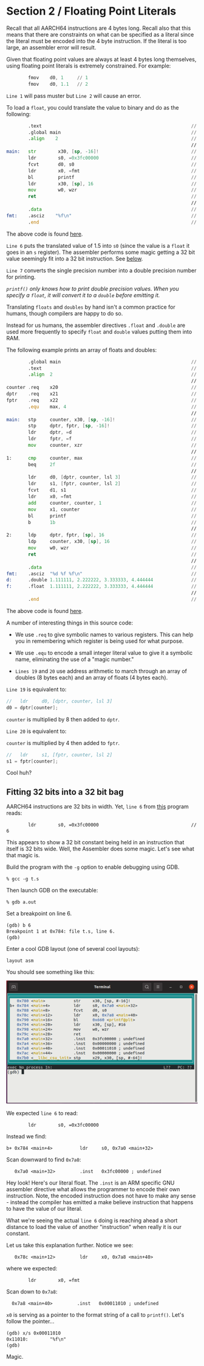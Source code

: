 # Section 2 / Floating Point Literals

Recall that all AARCH64 instructions are 4 bytes long. Recall also that
this means that there are constraints on what can be specified as a
literal since the literal must be encoded into the 4 byte instruction.
If the literal is too large, an assembler error will result.

Given that floating point values are always at least 4 bytes long
themselves, using floating point literals is extremely constrained.
For example:

```asm
        fmov    d0, 1     // 1
        fmov    d0, 1.1   // 2
```

`Line 1` will pass muster but `Line 2` will cause an error.

To load a `float`, you could translate the value to binary and do
as the following:

```asm
        .text                                                       // 1 
        .global main                                                // 2 
        .align    2                                                 // 3 
                                                                    // 4 
main:   str        x30, [sp, -16]!                                  // 5 
        ldr        s0, =0x3fc00000                                  // 6 
        fcvt       d0, s0                                           // 7 
        ldr        x0, =fmt                                         // 8 
        bl         printf                                           // 9 
        ldr        x30, [sp], 16                                    // 10 
        mov        w0, wzr                                          // 11 
        ret                                                         // 12 
                                                                    // 13 
        .data                                                       // 14 
fmt:    .asciz    "%f\n"                                            // 15 
        .end                                                        // 16 
```

The above code is found [here](./t.s).

`Line 6` puts the translated value of 1.5 into `s0` (since the value
is a `float` it goes in an `s` register). The assembler performs some
magic getting a 32 bit value seemingly fit into a 32 bit instruction.
See [below](./literals.md#fitting-32-bits-into-a-32-bit-bag).

`Line 7` converts the single precision number into a double precision
number for printing.

*`printf()` only knows how to print double precision values. When you
specify a `float`, it will convert it to a `double` before emitting it.*

Translating `floats` and `doubles` by hand isn't a common practice for
humans, though compilers are happy to do so.

Instead for us humans, the assembler directives `.float` and `.double`
are used more frequently to specify `float` and `double` values putting
them into RAM.

The following example prints an array of floats and doubles:

```asm
        .global main                                                // 1 
        .text                                                       // 2 
        .align  2                                                   // 3 
                                                                    // 4 
counter .req    x20                                                 // 5 
dptr    .req    x21                                                 // 6 
fptr    .req    x22                                                 // 7 
        .equ    max, 4                                              // 8 
                                                                    // 9 
main:   stp     counter, x30, [sp, -16]!                            // 10 
        stp     dptr, fptr, [sp, -16]!                              // 11 
        ldr     dptr, =d                                            // 12 
        ldr     fptr, =f                                            // 13 
        mov     counter, xzr                                        // 14 
                                                                    // 15 
1:      cmp     counter, max                                        // 16 
        beq     2f                                                  // 17 
                                                                    // 18 
        ldr     d0, [dptr, counter, lsl 3]                          // 19 
        ldr     s1, [fptr, counter, lsl 2]                          // 20 
        fcvt    d1, s1                                              // 21 
        ldr     x0, =fmt                                            // 22 
        add     counter, counter, 1                                 // 23 
        mov     x1, counter                                         // 24 
        bl      printf                                              // 25 
        b       1b                                                  // 26 
                                                                    // 27 
2:      ldp     dptr, fptr, [sp], 16                                // 28 
        ldp     counter, x30, [sp], 16                              // 29 
        mov     w0, wzr                                             // 30 
        ret                                                         // 31 
                                                                    // 32 
        .data                                                       // 33 
fmt:    .asciz  "%d %f %f\n"                                        // 34 
d:      .double 1.111111, 2.222222, 3.333333, 4.444444              // 35 
f:      .float  1.111111, 2.222222, 3.333333, 4.444444              // 36 
                                                                    // 37 
        .end                                                        // 38 
```

The above code is found [here](./literals.s).

A number of interesting things in this source code:

* We use `.req` to give symbolic names to various registers. This can
help you in remembering which register is being used for what purpose.

* We use `.equ` to encode a small integer literal value to give it a
symbolic name, eliminating the use of a "magic number."

* `Lines 19` and `20` use address arithmetic to march through an
array of doubles (8 bytes each) and an array of floats (4 bytes each).

`Line 19` is equivalent to:

```c++
//   ldr     d0, [dptr, counter, lsl 3]
d0 = dptr[counter];
```

`counter` is multiplied by 8 then added to `dptr`.

`Line 20` is equivalent to:

`counter` is multiplied by 4 then added to `fptr`.

```c++
//   ldr     s1, [fptr, counter, lsl 2]
s1 = fptr[counter];
```

Cool huh?

## Fitting 32 bits into a 32 bit bag

AARCH64 instructions are 32 bits in width. Yet, `line 6` from
[this](./t.s) program reads:

```text
        ldr        s0, =0x3fc00000                                  // 6 
```

This appears to show a 32 bit constant being held in an instruction that
itself is 32 bits wide. Well, the Assembler does some magic. Let's see
what that magic is.

Build the program with the `-g` option to enable debugging using GDB.

```text
% gcc -g t.s
```

Then launch GDB on the executable:

```text
% gdb a.out
```

Set a breakpoint on line 6.

```text
(gdb) b 6
Breakpoint 1 at 0x784: file t.s, line 6.
(gdb)
```

Enter a cool GDB layout (one of several cool layouts):

```text
layout asm
```

You should see something like this:

![gdb01](./gdb01.png)

We expected `line 6` to read:

```text
        ldr        s0, =0x3fc00000
```

Instead we find:

```text
b+ 0x784 <main+4>          ldr     s0, 0x7a0 <main+32>
```

Scan downward to find `0x7a0`:

```text
   0x7a0 <main+32>         .inst   0x3fc00000 ; undefined  
```

Hey look! Here's our literal float. The `.inst` is an ARM
specific GNU assembler directive what allows the programmer
to encode their own instruction. Note, the encoded instruction does not
have to make any sense - instead the compiler has emitted a make believe
instruction that happens to have the value of our literal.

What we're seeing the actual `line 6` doing is reaching ahead a short
distance to load the value of another "instruction" when really it is
our constant.

Let us take this explanation further. Notice we see:

```text
   0x78c <main+12>         ldr     x0, 0x7a8 <main+40>
```

where we expected:

```text
        ldr        x0, =fmt
```

Scan down to `0x7a8`:

```text
  0x7a8 <main+40>         .inst   0x00011010 ; undefined
```

`x0` is serving as a pointer to the format string of a call to
`printf()`. Let's follow the pointer...

```text
(gdb) x/s 0x00011010
0x11010:        "%f\n"
(gdb)
```

Magic.
